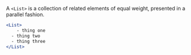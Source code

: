 A `<List>` is a collection of related elements of equal weight, presented in a parallel fashion. 

```jsx
<List>
	- thing one
  - thing two
  - thing three
</List>
